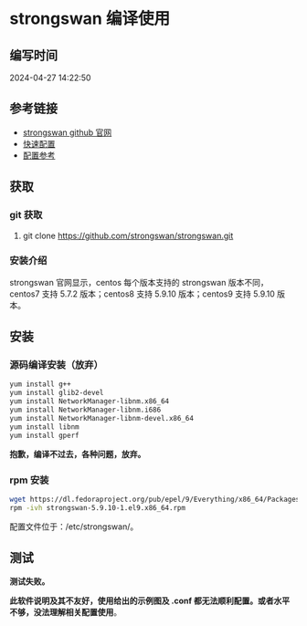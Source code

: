 # strongswan 编译使用

## 编写时间

2024-04-27 14:22:50

## 参考链接

- [strongswan github 官网](https://github.com/strongswan/strongswan) 
- [快速配置](https://docs.strongswan.org/docs/5.9/config/quickstart.html)
- [配置参考](https://rhel.pkgs.org/9/epel-x86_64/strongswan-5.9.10-1.el9.x86_64.rpm.html)


## 获取

### git 获取

1. git clone https://github.com/strongswan/strongswan.git

### 安装介绍

strongswan 官网显示，centos 每个版本支持的 strongswan 版本不同，centos7 支持 5.7.2 版本；centos8 支持 5.9.10 版本；centos9 支持 5.9.10 版本。


## 安装

### 源码编译安装（放弃）

```bash
yum install g++
yum install glib2-devel
yum install NetworkManager-libnm.x86_64
yum install NetworkManager-libnm.i686
yum install NetworkManager-libnm-devel.x86_64
yum install libnm
yum install gperf
```

**抱歉，编译不过去，各种问题，放弃。**

### rpm 安装

```bash
wget https://dl.fedoraproject.org/pub/epel/9/Everything/x86_64/Packages/s/strongswan-5.9.10-1.el9.x86_64.rpm
rpm -ivh strongswan-5.9.10-1.el9.x86_64.rpm
```

配置文件位于：/etc/strongswan/。

## 测试

**测试失败。**

**此软件说明及其不友好，使用给出的示例图及 .conf 都无法顺利配置。或者水平不够，没法理解相关配置使用**。
